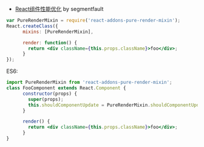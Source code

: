 
- [React组件性能优化](https://segmentfault.com/a/1190000006100489) by segmentfault

```jsx
var PureRenderMixin = require('react-addons-pure-render-mixin');
React.createClass({
      mixins: [PureRenderMixin],

      render: function() {
        return <div className={this.props.className}>foo</div>;
      }
});
```

ES6:  
```jsx
import PureRenderMixin from 'react-addons-pure-render-mixin';
class FooComponent extends React.Component {
      constructor(props) {
        super(props);
        this.shouldComponentUpdate = PureRenderMixin.shouldComponentUpdate.bind(this);
      }

      render() {
        return <div className={this.props.className}>foo</div>;
      }
}
```
